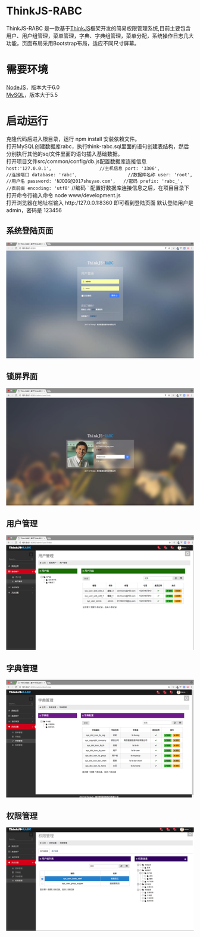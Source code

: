 # ThinkJS-RABC
ThinkJS-RABC 是一款基于[ThinkJS](https://thinkjs.org/)框架开发的简易权限管理系统,目前主要包含用户、用户组管理，菜单管理，字典、字典组管理，菜单分配，系统操作日志几大功能，页面布局采用Bootstrap布局，适应不同尺寸屏幕。
# 需要环境
[NodeJS](https://nodejs.org/)，版本大于6.0  <br />
[MySQL](https://www.mysql.com/)，版本大于5.5
# 启动运行
克隆代码后进入根目录，运行 npm install 安装依赖文件。<br />
打开MySQL创建数据库rabc，执行think-rabc.sql里面的语句创建表结构，然后分别执行其他的sql文件里面的语句插入基础数据。<br />
打开项目文件src/common/config/db.js配置数据库连接信息<br />
`host:'127.0.0.1',                  //主机信息
port: '3306',                       //连接端口
database: 'rabc',                   //数据库名称
user: 'root',                       //用户名
password: 'NJDIG@2017shuyao.com',   //密码
prefix: 'rabc_',                    //表前缀
encoding: 'utf8'`                   //编码 ` 
配置好数据库连接信息之后，在项目目录下打开命令行输入命令 node www/development.js<br />
打开浏览器在地址栏输入 http:/127.0.0.1:8360 即可看到登陆页面 默认登陆用户是 admin，密码是 123456<br />
## 系统登陆页面
![login](https://raw.githubusercontent.com/jiangdefu/ThinkJS-RABC/master/www/static/admin/img/login.png)
## 锁屏界面
![lock](https://raw.githubusercontent.com/jiangdefu/ThinkJS-RABC/master/www/static/admin/img/lock.png)
## 用户管理
![user](https://raw.githubusercontent.com/jiangdefu/ThinkJS-RABC/master/www/static/admin/img/user.png)
## 字典管理
![dict](https://raw.githubusercontent.com/jiangdefu/ThinkJS-RABC/master/www/static/admin/img/dict.png)
## 权限管理
![dict](https://raw.githubusercontent.com/jiangdefu/ThinkJS-RABC/master/www/static/admin/img/rabc.png)